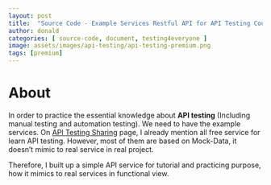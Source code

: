 ```yaml
---
layout: post
title:  "Source Code - Example Services Restful API for API Testing Course"
author: donald
categories: [ source-code, document, testing4everyone ]
image: assets/images/api-testing/api-testing-premium.png
tags: [premium]
---
```

# About

In order to practice the essential knowledge about **API testing** (Including manual testing and automation testing). We need to have the example services.
On [API Testing Sharing](https://www.notion.so/API-Testing-Sharing-3359bd1c24c64c24830bc1e74fc0127b?pvs=21) page, I already mention all free service for learn API testing. However, most of them are based on Mock-Data, it doesn’t mimic to real service in real project.

Therefore, I built up a simple API service for tutorial and practicing purpose, how it mimics to real services in functional view.